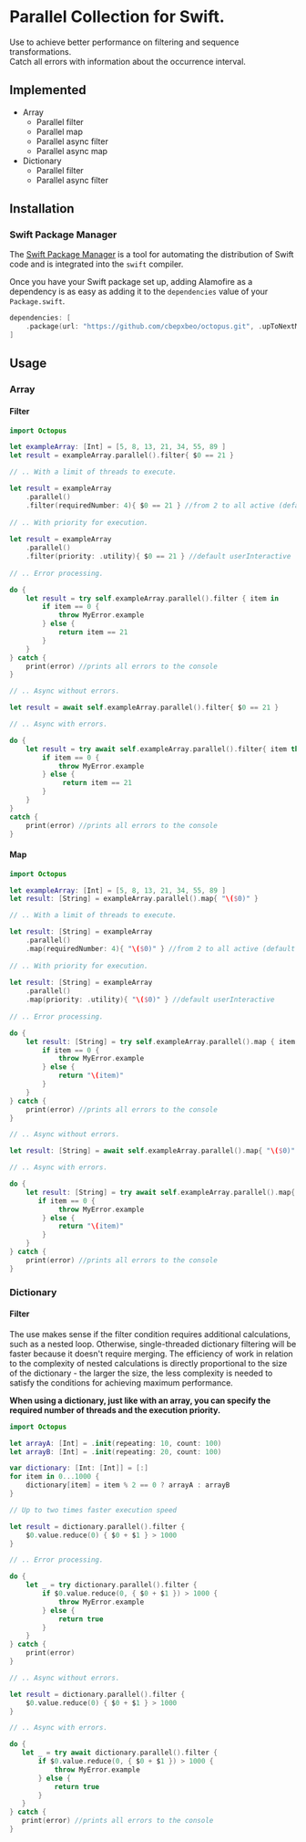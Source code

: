 # Parallel Collection for Swift. 

Use to achieve better performance on filtering and sequence transformations.  
Catch all errors with information about the occurrence interval.
## Implemented

- Array
  - Parallel filter 
  - Parallel map
  - Parallel async filter
  - Parallel async map
- Dictionary
  - Parallel filter
  - Parallel async filter

## Installation

### Swift Package Manager

The [Swift Package Manager](https://swift.org/package-manager/) is a tool for automating the distribution of Swift code and is integrated into the `swift` compiler.

Once you have your Swift package set up, adding Alamofire as a dependency is as easy as adding it to the `dependencies` value of your `Package.swift`.

```swift
dependencies: [
    .package(url: "https://github.com/cbepxbeo/octopus.git", .upToNextMajor(from: "0.0.1"))
]
```

## Usage
### Array
#### Filter

```swift
import Octopus

let exampleArray: [Int] = [5, 8, 13, 21, 34, 55, 89 ]
let result = exampleArray.parallel().filter{ $0 == 21 }

// .. With a limit of threads to execute.

let result = exampleArray
    .parallel()
    .filter(requiredNumber: 4){ $0 == 21 } //from 2 to all active (default all active)
    
// .. With priority for execution.
    
let result = exampleArray
    .parallel()
    .filter(priority: .utility){ $0 == 21 } //default userInteractive
    
// .. Error processing.  

do {
    let result = try self.exampleArray.parallel().filter { item in
        if item == 0 {
            throw MyError.example
        } else {
            return item == 21
        }
    }
} catch {
    print(error) //prints all errors to the console
}

// .. Async without errors.

let result = await self.exampleArray.parallel().filter{ $0 == 21 }

// .. Async with errors.

do {
    let result = try await self.exampleArray.parallel().filter{ item throws -> Bool in
        if item == 0 {
            throw MyError.example
        } else {
             return item == 21
        }
    }
}
catch {
    print(error) //prints all errors to the console
}

```


#### Map

```swift
import Octopus

let exampleArray: [Int] = [5, 8, 13, 21, 34, 55, 89 ]
let result: [String] = exampleArray.parallel().map{ "\($0)" }

// .. With a limit of threads to execute.

let result: [String] = exampleArray
    .parallel()
    .map(requiredNumber: 4){ "\($0)" } //from 2 to all active (default all active)
    
// .. With priority for execution.
    
let result: [String] = exampleArray
    .parallel()
    .map(priority: .utility){ "\($0)" } //default userInteractive
    
// .. Error processing.  

do {
    let result: [String] = try self.exampleArray.parallel().map { item in
        if item == 0 {
            throw MyError.example
        } else {
            return "\(item)"
        }
    }
} catch {
    print(error) //prints all errors to the console
}

// .. Async without errors.

let result: [String] = await self.exampleArray.parallel().map{ "\($0)" }

// .. Async with errors.

do {
    let result: [String] = try await self.exampleArray.parallel().map{ item throws -> String in
       if item == 0 {
            throw MyError.example
        } else {
            return "\(item)"
        }
    }
} catch {
    print(error) //prints all errors to the console
}

```

### Dictionary
#### Filter
The use makes sense if the filter condition requires additional calculations, such as a nested loop. Otherwise, single-threaded dictionary filtering will be faster because it doesn't require merging. The efficiency of work in relation to the complexity of nested calculations is directly proportional to the size of the dictionary - the larger the size, the less complexity is needed to satisfy the conditions for achieving maximum performance.  

<b>When using a dictionary, just like with an array, you can specify the required number of threads and the execution priority.</b>

```swift
import Octopus

let arrayA: [Int] = .init(repeating: 10, count: 100)
let arrayB: [Int] = .init(repeating: 20, count: 100)

var dictionary: [Int: [Int]] = [:]
for item in 0...1000 {
    dictionary[item] = item % 2 == 0 ? arrayA : arrayB
}

// Up to two times faster execution speed

let result = dictionary.parallel().filter {
    $0.value.reduce(0) { $0 + $1 } > 1000
}

// .. Error processing.  

do {
    let _ = try dictionary.parallel().filter {
        if $0.value.reduce(0, { $0 + $1 }) > 1000 {
            throw MyError.example
        } else {
            return true
        }
    }
} catch {
    print(error)
}

// .. Async without errors.

let result = dictionary.parallel().filter {
    $0.value.reduce(0) { $0 + $1 } > 1000
}

// .. Async with errors.

do {
   let _ = try await dictionary.parallel().filter {
       if $0.value.reduce(0, { $0 + $1 }) > 1000 {
           throw MyError.example
       } else {
           return true
       }
   }
} catch {
   print(error) //prints all errors to the console
}

```